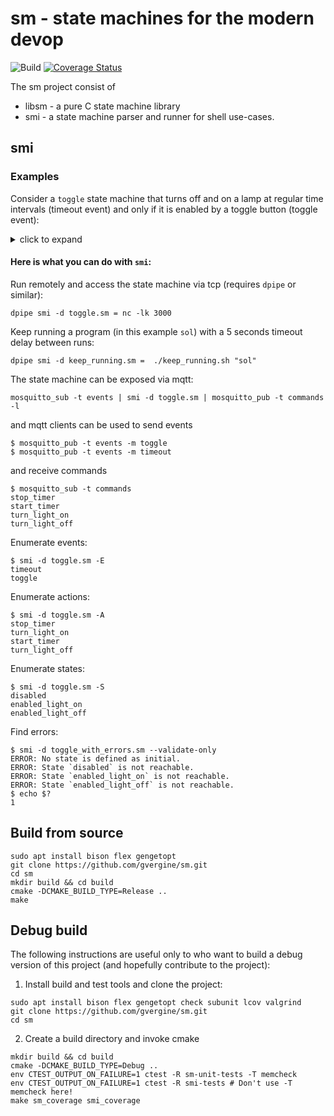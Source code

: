 # sm - state machines for the modern devop

![Build](https://github.com/gvergine/sm/workflows/Build/badge.svg)
[![Coverage Status](https://coveralls.io/repos/github/gvergine/sm/badge.svg?branch=master&kill_cache=1)](https://coveralls.io/github/gvergine/sm)

The sm project consist of
- libsm - a pure C state machine library
- smi - a state machine parser and runner for shell use-cases.

## smi

### Examples

Consider a `toggle` state machine that turns off and on a lamp at regular time intervals (timeout event) and only if it is enabled by a toggle button (toggle event):
<details>
<summary>click to expand</summary>

```
initial state disabled {
    on entry {
        action stop_timer
    }
    on toggle {
        goto enabled_light_on
    }
    on exit {
        action start_timer
    }
}
state enabled_light_on {
    on entry {
        action turn_light_on
    }
    on toggle {
        action turn_light_off
        goto disabled
    }
    on timeout {
        goto enabled_light_off
    }
}
state enabled_light_off {
    on entry {
        action turn_light_off
    }
    on toggle {
        goto disabled
    }
    on timeout {
        goto enabled_light_on
    }
}
```
</details>

#### Here is what you can do with `smi`:

Run remotely and access the state machine via tcp (requires `dpipe` or similar):
```
dpipe smi -d toggle.sm = nc -lk 3000
```

Keep running a program (in this example `sol`) with a 5 seconds timeout delay between runs:
```
dpipe smi -d keep_running.sm =  ./keep_running.sh "sol"
```

The state machine can be exposed via mqtt:
```
mosquitto_sub -t events | smi -d toggle.sm | mosquitto_pub -t commands -l
```

and mqtt clients can be used to send events

```
$ mosquitto_pub -t events -m toggle
$ mosquitto_pub -t events -m timeout
```

and receive commands

```
$ mosquitto_sub -t commands
stop_timer
start_timer
turn_light_on
turn_light_off
```

Enumerate events:
```
$ smi -d toggle.sm -E
timeout
toggle
```
Enumerate actions:
```
$ smi -d toggle.sm -A
stop_timer
turn_light_on
start_timer
turn_light_off
```
Enumerate states:
```
$ smi -d toggle.sm -S
disabled
enabled_light_on
enabled_light_off
```
Find errors:
```
$ smi -d toggle_with_errors.sm --validate-only
ERROR: No state is defined as initial.
ERROR: State `disabled` is not reachable.
ERROR: State `enabled_light_on` is not reachable.
ERROR: State `enabled_light_off` is not reachable.
$ echo $?
1
```

## Build from source

```
sudo apt install bison flex gengetopt
git clone https://github.com/gvergine/sm.git
cd sm
mkdir build && cd build
cmake -DCMAKE_BUILD_TYPE=Release ..
make
```

## Debug build

The following instructions are useful only to who want to build a debug version
of this project (and hopefully contribute to the project):

1. Install build and test tools and clone the project:
```
sudo apt install bison flex gengetopt check subunit lcov valgrind 
git clone https://github.com/gvergine/sm.git
cd sm
```

2. Create a build directory and invoke cmake
```
mkdir build && cd build
cmake -DCMAKE_BUILD_TYPE=Debug ..
env CTEST_OUTPUT_ON_FAILURE=1 ctest -R sm-unit-tests -T memcheck
env CTEST_OUTPUT_ON_FAILURE=1 ctest -R smi-tests # Don't use -T memcheck here!
make sm_coverage smi_coverage
```
